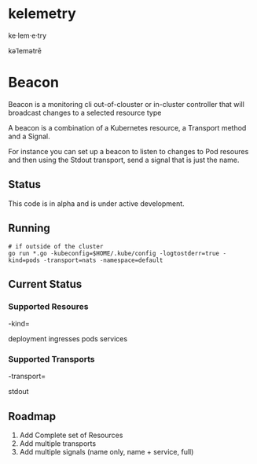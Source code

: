 # kelemetry
  ke·lem·e·try

  kəˈlemətrē

# Beacon

Beacon is a monitoring cli out-of-clouster or in-cluster controller that will broadcast changes to a selected resource type

A beacon is a combination of a Kubernetes resource, a Transport method and a Signal.

For instance you can set up a beacon to listen to changes to Pod resoures and then using the Stdout transport, send a signal that is just the name.

## Status

This code is in alpha and is under active development.

## Running

```
# if outside of the cluster
go run *.go -kubeconfig=$HOME/.kube/config -logtostderr=true -kind=pods -transport=nats -namespace=default
```

## Current Status
### Supported Resoures
-kind=

deployment
ingresses
pods
services


### Supported Transports
-transport=

stdout

## Roadmap
   1. Add Complete set of Resources
   2. Add multiple transports
   3. Add multiple signals (name only, name + service, full)